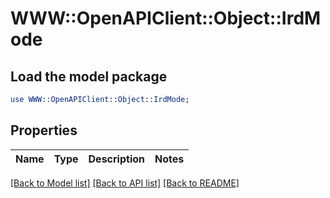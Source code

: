 # WWW::OpenAPIClient::Object::IrdMode

## Load the model package
```perl
use WWW::OpenAPIClient::Object::IrdMode;
```

## Properties
Name | Type | Description | Notes
------------ | ------------- | ------------- | -------------

[[Back to Model list]](../README.md#documentation-for-models) [[Back to API list]](../README.md#documentation-for-api-endpoints) [[Back to README]](../README.md)


